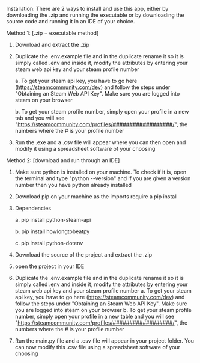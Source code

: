 Installation:
  There are 2 ways to install and use this app, either by downloading the .zip and running the executable or by downloading the source code and running it in an IDE of your choice.
  
  Method 1: [.zip + executable method]
  1. Download and extract the .zip
  2. Duplicate the .env.example file and in the duplicate rename it so it is simply called .env and inside it, modify the attributes by entering your steam web api key and your steam profile number

     a. To get your steam api key, you have to go here (https://steamcommunity.com/dev) and follow the steps under "Obtaining an Steam Web API Key". Make sure you are logged into steam on your browser
     
     b. To get your steam profile number, simply open your profile in a new tab and you will see "https://steamcommunity.com/profiles/##################/", the numbers where the # is your profile number
     
  4. Run the .exe and a .csv file will appear where you can then open and modify it using a spreadsheet software of your choosing

  Method 2: [download and run through an IDE]
  1. Make sure python is installed on your machine. To check if it is, open the terminal and type "python --version" and if you are given a version number then you have python already installed
  2. Download pip on your machine as the imports require a pip install
  3. Dependencies
     
     a. pip install python-steam-api
     
     b. pip install howlongtobeatpy
     
     c. pip install python-dotenv
     
  5. Download the source of the project and extract the .zip
  6. open the project in your IDE
  7. Duplicate the .env.example file and in the duplicate rename it so it is simply called .env and inside it, modify the attributes by entering your steam web api key and your steam profile number
     a. To get your steam api key, you have to go here (https://steamcommunity.com/dev) and follow the steps under "Obtaining an Steam Web API Key". Make sure you are logged into steam on your browser
     b. To get your steam profile number, simply open your profile in a new table and you will see "https://steamcommunity.com/profiles/##################/", the numbers where the # is your profile number
  8. Run the main.py file and a .csv file will appear in your project folder. You can now modify this .csv file using a spreadsheet software of your choosing

